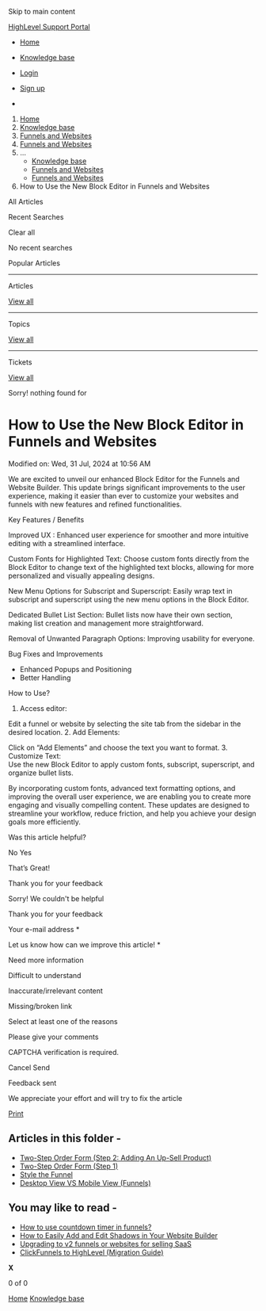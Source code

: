 Skip to main content

[ HighLevel Support Portal ](https://help.gohighlevel.com)

  * [ Home ](/support/home)
  * [ Knowledge base ](/support/solutions)

  * [Login](/support/login)
  * [Sign up](/support/signup)
  * 

  1. [Home](/support/home)
  2. [Knowledge base](/support/solutions)
  3. [Funnels and Websites](/support/solutions/155000000128)
  4. [Funnels and Websites](/support/solutions/folders/48000666011)
  5. ... 
     * [Knowledge base](/support/solutions)
     * [Funnels and Websites](/support/solutions/155000000128)
     * [Funnels and Websites](/support/solutions/folders/48000666011)
  6. How to Use the New Block Editor in Funnels and Websites

All  Articles 

Recent Searches

Clear all

No recent searches

Popular Articles

* * *

Articles

[View all](/support/search/solutions)

* * *

Topics

[View all](/support/search/topics)

* * *

Tickets

[View all](/support/search/tickets)

Sorry! nothing found for   

# How to Use the New Block Editor in Funnels and Websites

Modified on: Wed, 31 Jul, 2024 at 10:56 AM

We are excited to unveil our enhanced Block Editor for the Funnels and Website Builder. This update brings significant improvements to the user experience, making it easier than ever to customize your websites and funnels with new features and refined functionalities.

Key Features / Benefits 

Improved UX : Enhanced user experience for smoother and more intuitive editing with a streamlined interface. 

Custom Fonts for Highlighted Text: Choose custom fonts directly from the Block Editor to change text of the highlighted text blocks, allowing for more personalized and visually appealing designs.

New Menu Options for Subscript and Superscript: Easily wrap text in subscript and superscript using the new menu options in the Block Editor.

Dedicated Bullet List Section: Bullet lists now have their own section, making list creation and management more straightforward.

Removal of Unwanted Paragraph Options:  Improving usability for everyone.

Bug Fixes and Improvements 

  * Enhanced Popups and Positioning
  * Better Handling

How to Use?

  1. Access editor:

Edit a funnel or website by selecting the site tab from the sidebar in the desired location.
  2. Add Elements:

Click on “Add Elements” and choose the text you want to format.
  3. Customize Text:  
Use the new Block Editor to apply custom fonts, subscript, superscript, and organize bullet lists.

By incorporating custom fonts, advanced text formatting options, and improving the overall user experience, we are enabling you to create more engaging and visually compelling content. These updates are designed to streamline your workflow, reduce friction, and help you achieve your design goals more efficiently.

Was this article helpful?

No  Yes 

That’s Great!

Thank you for your feedback

Sorry! We couldn't be helpful

Thank you for your feedback

Your e-mail address *

Let us know how can we improve this article! *

Need more information 

Difficult to understand 

Inaccurate/irrelevant content 

Missing/broken link 

Select at least one of the reasons 

Please give your comments 

CAPTCHA verification is required. 

Cancel  Send 

Feedback sent

We appreciate your effort and will try to fix the article

[Print](javascript:print\(\))

## Articles in this folder -

  * [Two-Step Order Form (Step 2: Adding An Up-Sell Product)](/support/solutions/articles/48000980306-two-step-order-form-step-2-adding-an-up-sell-product-)
  * [Two-Step Order Form (Step 1)](/support/solutions/articles/48000980307-two-step-order-form-step-1-)
  * [Style the Funnel](/support/solutions/articles/48000980309-style-the-funnel)
  * [Desktop View VS Mobile View (Funnels)](/support/solutions/articles/48000980310-desktop-view-vs-mobile-view-funnels-)

## You may like to read -

  * [How to use countdown timer in funnels?](/support/solutions/articles/155000003122-how-to-use-countdown-timer-in-funnels-)
  * [How to Easily Add and Edit Shadows in Your Website Builder](/support/solutions/articles/155000003082-how-to-easily-add-and-edit-shadows-in-your-website-builder)
  * [Upgrading to v2 funnels or websites for selling SaaS](/support/solutions/articles/48001210773-upgrading-to-v2-funnels-or-websites-for-selling-saas)
  * [ClickFunnels to HighLevel (Migration Guide)](/support/solutions/articles/155000003389-clickfunnels-to-highlevel-migration-guide-)

**X**

0 of 0 []()

[Home](/support/home) [Knowledge base](/support/solutions)
